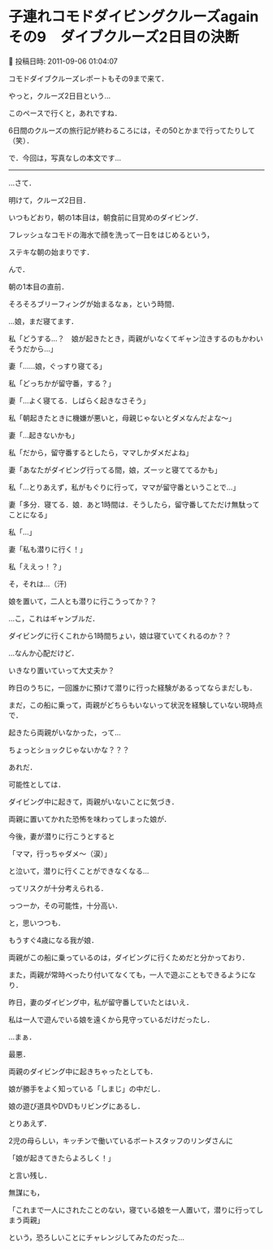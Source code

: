 # 子連れコモドダイビングクルーズagain　その9　ダイブクルーズ2日目の決断

📅 投稿日時: 2011-09-06 01:04:07

コモドダイブクルーズレポートもその9まで来て．


やっと，クルーズ2日目という…





このペースで行くと，あれですね．


6日間のクルーズの旅行記が終わるころには，その50とかまで行ってたりして（笑）．





で．今回は，写真なしの本文です…


------------------------





…さて．


明けて，クルーズ2日目．





いつもどおり，朝の1本目は，朝食前に目覚めのダイビング．


フレッシュなコモドの海水で顔を洗って一日をはじめるという，


ステキな朝の始まりです．





んで．


朝の1本目の直前．


そろそろブリーフィングが始まるなぁ，という時間．





…娘，まだ寝てます．





私「どうする…？　娘が起きたとき，両親がいなくてギャン泣きするのもかわいそうだから…」





妻「……娘，ぐっすり寝てる」





私「どっちかが留守番，する？」





妻「…よく寝てる．しばらく起きなさそう」





私「朝起きたときに機嫌が悪いと，母親じゃないとダメなんだよな～」





妻「…起きないかも」





私「だから，留守番するとしたら，ママしかダメだよね」





妻「あなたがダイビング行ってる間，娘，ズーッと寝ててるかも」





私「…とりあえず，私がもぐりに行って，ママが留守番ということで…」





妻「多分．寝てる．娘．あと1時間は．そうしたら，留守番してただけ無駄ってことになる」





私「…」





妻「私も潜りに行く！」





私「ええっ！？」





そ，それは…（汗)


娘を置いて，二人とも潜りに行こうってか？？





…こ，これはギャンブルだ．


ダイビングに行くこれから1時間ちょい，娘は寝ていてくれるのか？？


…なんか心配だけど．


いきなり置いていって大丈夫か？





昨日のうちに，一回誰かに預けて潜りに行った経験があるってならまだしも．


まだ，この船に乗って，両親がどちらもいないって状況を経験していない現時点で．


起きたら両親がいなかった，って…


ちょっとショックじゃないかな？？？





あれだ．


可能性としては．


ダイビング中に起きて，両親がいないことに気づき．


両親に置いてかれた恐怖を味わってしまった娘が．


今後，妻が潜りに行こうとすると


「ママ，行っちゃダメ～（涙）」


と泣いて，潜りに行くことができなくなる…


ってリスクが十分考えられる．


っつーか，その可能性，十分高い．





と，思いつつも．


もうすぐ4歳になる我が娘．


両親がこの船に乗っているのは，ダイビングに行くためだと分かっており．


また，両親が常時べったり付いてなくても，一人で遊ぶこともできるようになり．


昨日，妻のダイビング中，私が留守番していたとはいえ．


私は一人で遊んでいる娘を遠くから見守っているだけだったし．





…まぁ．


最悪．


両親のダイビング中に起きちゃったとしても．


娘が勝手をよく知っている「しまじ」の中だし．


娘の遊び道具やDVDもリビングにあるし．





とりあえず．


2児の母らしい，キッチンで働いているボートスタッフのリンダさんに


「娘が起きてきたらよろしく！」


と言い残し．





無謀にも，


「これまで一人にされたことのない，寝ている娘を一人置いて，潜りに行ってしまう両親」


という，恐ろしいことにチャレンジしてみたのだった…
